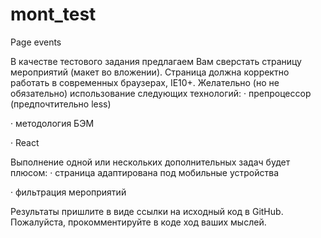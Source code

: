 # mont_test
Page events

В качестве тестового задания предлагаем Вам сверстать  страницу мероприятий (макет во вложении). Страница должна корректно работать в современных браузерах, IE10+. 
Желательно (но не обязательно)  использование следующих технологий:
·         препроцессор (предпочтительно less)

·         методология БЭМ

·         React

Выполнение одной или нескольких дополнительных задач будет плюсом:
·         страница адаптирована под мобильные устройства

·         фильтрация мероприятий

Результаты пришлите в виде ссылки на исходный код в GitHub. Пожалуйста, прокомментируйте в коде ход ваших мыслей.

